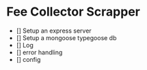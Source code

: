 # Fee Collector Scrapper

- [] Setup an express server
- [] Setup a mongoose typegoose db
- [] Log
- [] error handling
- [] config
